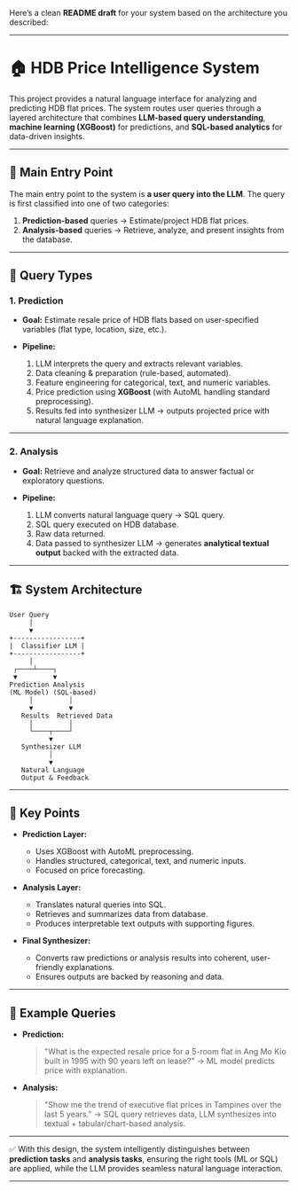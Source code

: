 Here’s a clean **README draft** for your system based on the architecture you described:

---

# 🏠 HDB Price Intelligence System

This project provides a natural language interface for analyzing and predicting HDB flat prices. The system routes user queries through a layered architecture that combines **LLM-based query understanding**, **machine learning (XGBoost)** for predictions, and **SQL-based analytics** for data-driven insights.

---

## 🔑 Main Entry Point

The main entry point to the system is **a user query into the LLM**.
The query is first classified into one of two categories:

1. **Prediction-based** queries → Estimate/project HDB flat prices.
2. **Analysis-based** queries → Retrieve, analyze, and present insights from the database.

---

## 🧠 Query Types

### 1. Prediction

* **Goal:** Estimate resale price of HDB flats based on user-specified variables (flat type, location, size, etc.).
* **Pipeline:**

  1. LLM interprets the query and extracts relevant variables.
  2. Data cleaning & preparation (rule-based, automated).
  3. Feature engineering for categorical, text, and numeric variables.
  4. Price prediction using **XGBoost** (with AutoML handling standard preprocessing).
  5. Results fed into synthesizer LLM → outputs projected price with natural language explanation.

---

### 2. Analysis

* **Goal:** Retrieve and analyze structured data to answer factual or exploratory questions.
* **Pipeline:**

  1. LLM converts natural language query → SQL query.
  2. SQL query executed on HDB database.
  3. Raw data returned.
  4. Data passed to synthesizer LLM → generates **analytical textual output** backed with the extracted data.

---

## 🏗️ System Architecture

```
User Query
     │
     ▼
+-----------------+
|  Classifier LLM |
+-----------------+
     │
 ┌────┴────┐
 ▼         ▼
Prediction Analysis
(ML Model) (SQL-based)
     │         │
     ▼         ▼
   Results  Retrieved Data
     │         │
     └────┬────┘
          ▼
   Synthesizer LLM
          │
          ▼
   Natural Language
   Output & Feedback
```

---

## 📌 Key Points

* **Prediction Layer:**

  * Uses XGBoost with AutoML preprocessing.
  * Handles structured, categorical, text, and numeric inputs.
  * Focused on price forecasting.

* **Analysis Layer:**

  * Translates natural queries into SQL.
  * Retrieves and summarizes data from database.
  * Produces interpretable text outputs with supporting figures.

* **Final Synthesizer:**

  * Converts raw predictions or analysis results into coherent, user-friendly explanations.
  * Ensures outputs are backed by reasoning and data.

---

## 🚀 Example Queries

* **Prediction:**

  > "What is the expected resale price for a 5-room flat in Ang Mo Kio built in 1995 with 90 years left on lease?"
  > → ML model predicts price with explanation.

* **Analysis:**

  > "Show me the trend of executive flat prices in Tampines over the last 5 years."
  > → SQL query retrieves data, LLM synthesizes into textual + tabular/chart-based analysis.

---

✅ With this design, the system intelligently distinguishes between **prediction tasks** and **analysis tasks**, ensuring the right tools (ML or SQL) are applied, while the LLM provides seamless natural language interaction.

---


